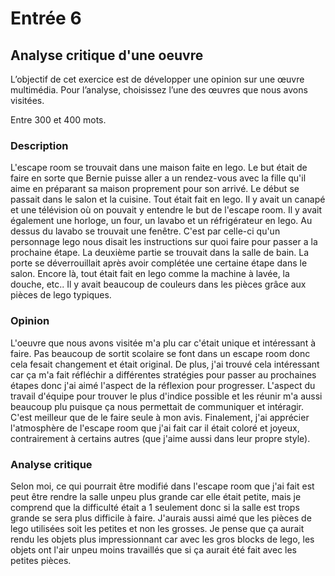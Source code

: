 # Entrée 6
## Analyse critique d'une oeuvre

L’objectif de cet exercice est de développer une opinion sur une œuvre multimédia. Pour l’analyse, choisissez l’une des œuvres que nous avons visitées. 

Entre 300 et 400 mots. 

### Description
L'escape room se trouvait dans une maison faite en lego. Le but était de faire en sorte que Bernie puisse aller a un rendez-vous avec la fille qu'il aime en préparant sa maison proprement pour son arrivé. Le début se passait dans le salon et la cuisine. Tout était fait en lego. Il y avait un canapé et une télévision où on pouvait y entendre le but de l'escape room. Il y avait également une horloge, un four, un lavabo et un réfrigérateur en lego. Au dessus du lavabo se trouvait une fenêtre. C'est par celle-ci qu'un personnage lego nous disait les instructions sur quoi faire pour passer a la prochaine étape. La deuxième partie se trouvait dans la salle de bain. La porte se déverrouillait après avoir complétée une certaine étape dans le salon. Encore là, tout était fait en lego comme la machine à lavée, la douche, etc.. Il y avait beaucoup de couleurs dans les pièces grâce aux pièces de lego typiques.

### Opinion
L'oeuvre que nous avons visitée m'a plu car c'était unique et intéressant à faire. Pas beaucoup de sortit scolaire se font dans un escape room donc cela fesait changement et était original. De plus, j'ai trouvé cela intéressant car ça m'a fait réfléchir a différentes stratégies pour passer au prochaines étapes donc j'ai aimé l'aspect de la réflexion pour progresser. L'aspect du travail d'équipe pour trouver le plus d'indice possible et les réunir m'a aussi beaucoup plu puisque ça nous permettait de communiquer et intéragir. C'est meilleur que de le faire seule à mon avis. Finalement, j'ai apprécier l'atmosphère de l'escape room que j'ai fait car il était coloré et joyeux, contrairement à certains autres (que j'aime aussi dans leur propre style).

### Analyse critique
Selon moi, ce qui pourrait être modifié dans l'escape room que j'ai fait est peut être rendre la salle unpeu plus grande car elle était petite, mais je comprend que la difficulté était a 1 seulement donc si la salle est trops grande se sera plus difficile à faire. J'aurais aussi aimé que les pièces de lego utilisées soit les petites et non les grosses. Je pense que ça aurait rendu les objets plus impressionnant car avec les gros blocks de lego, les objets ont l'air unpeu moins travaillés que si ça aurait été fait avec les petites pièces.
